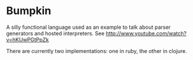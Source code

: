# Bumpkin

A silly functional language used as an example to talk about parser
generators and hosted interpreters. See http://www.youtube.com/watch?v=hKUwPGtPpZk

There are currently two implementations: one in ruby, the other in clojure.

